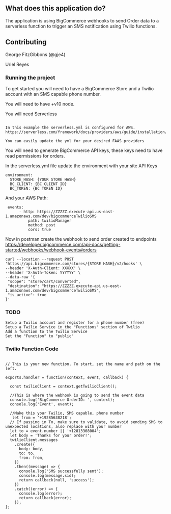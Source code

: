 ## What does this application do?

The application is using BigCommerce webhooks to send Order data to a serverless function to trigger an SMS notification using Twilio functions.

## Contributing
George FitzGibbons (@gje4)

Uriel Reyes

### Running the project

To get started you will need to have a BigCommerce Store and a Twilio account with an SMS capable phone number.

You will need to have +v10 node.

You will need Serverless

```https://serverless.com/

In this example the serverless.yml is configured for AWS.
https://serverless.com/framework/docs/providers/aws/guide/installation/

You can easily update the yml for your desired FAAS providers
```

You will need to generate BigCommerce API keys, these keys need to have read permissions for orders.

In the serverless.yml file update the environment with your site API Keys

```
environment:
  STORE_HASH: {YOUR STORE HASH}
  BC_CLIENT: {BC CLIENT ID}
  BC_TOKEN: {BC TOKEN ID}

```
And your AWS Path:
```
 events:
      - http: https://ZZZZZ.execute-api.us-east-1.amazonaws.com/dev/bigcommerceTwilioSMS
          path: twilioManager
          method: post
          cors: true
```


Now in postman create the webhook to send order created to endpoints
https://developer.bigcommerce.com/api-docs/getting-started/webhooks/webhook-events#orders

```
curl --location --request POST 'https://api.bigcommerce.com/stores/{STORE HASH}/v2/hooks' \
--header 'X-Auth-Client: XXXXX' \
--header 'X-Auth-Token: YYYYYY' \
--data-raw '{
 "scope": "store/cart/converted",
 "destination": "https://ZZZZZ.execute-api.us-east-1.amazonaws.com/dev/bigcommerceTwilioSMS",
 "is_active": true
}'
```


### TODO
```
Setup a Twilio account and register for a phone number (free)
Setup a Twilio Service in the "Functions" section of Twilio
Add a function to the Twilio Service 
Set the "Function" to "public"
```

### Twilio Function Code
```

// This is your new function. To start, set the name and path on the left.

exports.handler = function(context, event, callback) {
  
  const twilioClient = context.getTwilioClient();

  //This is where the webhook is going to send the event data
  console.log('BigCommerce OrderID: ', context);
  console.log('Event', event);
  
  //Make this your Twilio, SMS capable, phone number
   let from = '+19285638218';
  // If passing in To, make sure to validate, to avoid sending SMS to unexpected locations, also replace with your number
  let to = event.number || '+12813308004';
  let body = 'Thanks for your order!';
  twilioClient.messages
    .create({
      body: body,
      to: to,
      from: from,
    })
    .then((message) => {
      console.log('SMS successfully sent');
      console.log(message.sid);
      return callback(null, 'success');
    })
    .catch((error) => {
      console.log(error);
      return callback(error);
    });
};
```
